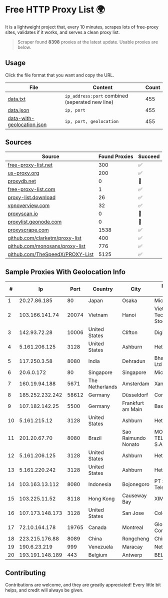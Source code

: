 
# Free HTTP Proxy List 🌍

It is a lightweight project that, every 10 minutes, scrapes lots of free-proxy sites, validates if it works, and serves a clean proxy list.


> Scraper found **8398** proxies at the latest update. Usable proxies are below.

## Usage

Click the file format that you want and copy the URL.


|File|Content|Count|
|----|-------|-----|
|[data.txt](https://raw.githubusercontent.com/themiralay/Proxy-List-World/master/data.txt)|`ip_address:port` combined (seperated new line)|455|
|[data.json](https://raw.githubusercontent.com/themiralay/Proxy-List-World/master/data.json)|`ip, port`|455|
|[data-with-geolocation.json](https://raw.githubusercontent.com/themiralay/Proxy-List-World/master/data-with-geolocation.json)|`ip, port, geolocation`|455|

## Sources

|Source|Found Proxies|Succeed|
|------|-------------|-------|
|[free-proxy-list.net](https://free-proxy-list.net)|300|✅|
|[us-proxy.org](https://www.us-proxy.org)|200|✅|
|[proxydb.net](http://proxydb.net)|0|🚫|
|[free-proxy-list.com](https://free-proxy-list.com/?page=&port=&type%5B%5D=http&type%5B%5D=https&up_time=0&search=Search)|1|✅|
|[proxy-list.download](https://www.proxy-list.download/HTTP)|26|✅|
|[vpnoverview.com](https://vpnoverview.com/privacy/anonymous-browsing/free-proxy-servers)|32|✅|
|[proxyscan.io](https://www.proxyscan.io)|0|🚫|
|[proxylist.geonode.com](https://proxylist.geonode.com/api/proxy-list?limit=300&page=1&sort_by=lastChecked&sort_type=desc&protocols=http,https)|0|🚫|
|[proxyscrape.com](https://api.proxyscrape.com/v2/?request=displayproxies&protocol=http&timeout=10000&country=all&ssl=all&anonymity=all)|1538|✅|
|[github.com/clarketm/proxy-list](https://raw.githubusercontent.com/clarketm/proxy-list/master/proxy-list-raw.txt)|400|✅|
|[github.com/monosans/proxy-list](https://raw.githubusercontent.com/monosans/proxy-list/main/proxies/http.txt)|776|✅|
|[github.com/TheSpeedX/PROXY-List](https://raw.githubusercontent.com/TheSpeedX/PROXY-List/master/http.txt)|5125|✅|


## Sample Proxies With Geolocation Info

|#|Ip|Port|Country|City|Internet Service Provider|
|-|--|----|-------|----|-------------------------|
|1|20.27.86.185|80|Japan|Osaka|Microsoft Corporation|
|2|103.166.141.74|20074|Vietnam|Hanoi|Viet NAM Cloud Technology Joint Stock Company|
|3|142.93.72.28|10006|United States|Clifton|DigitalOcean, LLC|
|4|5.161.206.125|3128|United States|Ashburn|Hetzner Online GmbH|
|5|117.250.3.58|8080|India|Dehradun|Bharat Sanchar Nigam Ltd|
|6|20.6.0.172|80|Singapore|Singapore|Microsoft Corporation|
|7|160.19.94.188|5671|The Netherlands|Amsterdam|Xantho UAB|
|8|185.252.232.242|58612|Germany|Düsseldorf|Contabo GmbH|
|9|107.182.142.25|5500|Germany|Frankfurt am Main|Baxet Group Inc.|
|10|5.161.215.12|3128|United States|Ashburn|Hetzner Online GmbH|
|11|201.20.67.70|8080|Brazil|Sao Raimundo Nonato|MOB SERVICOS DE TELECOMUNICACOES S.A.|
|12|5.161.206.125|3128|United States|Ashburn|Hetzner Online GmbH|
|13|5.161.220.242|3128|United States|Ashburn|Hetzner Online GmbH|
|14|103.163.13.112|8080|Indonesia|Bojonegoro|PT Solusi Media Telekomunikasi|
|15|103.225.11.52|8118|Hong Kong|Causeway Bay|XIM|
|16|107.173.148.173|3128|United States|San Jose|ColoCrossing|
|17|72.10.164.178|19765|Canada|Montreal|GloboTech Communications|
|18|223.215.176.88|8089|China|Rongcheng|Chinanet|
|19|190.6.23.219|999|Venezuela|Maracay|Net Uno|
|20|193.191.148.189|443|Belgium|Antwerp|BELNET|



## Contributing

Contributions are welcome, and they are greatly appreciated! Every
little bit helps, and credit will always be given.

